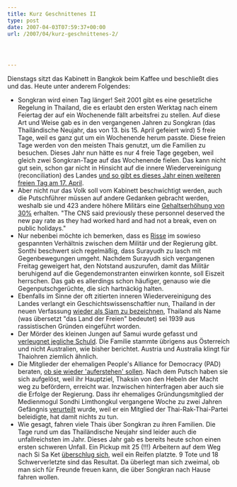 ```yaml
---
title: Kurz Geschnittenes II
type: post
date: 2007-04-03T07:59:37+00:00
url: /2007/04/kurz-geschnittenes-2/




---
```

Dienstags sitzt das Kabinett in Bangkok beim Kaffee und beschließt dies und das. Heute unter anderem Folgendes:

  * Songkran wird einen Tag länger! Seit 2001 gibt es eine gesetzliche Regelung in Thailand, die es erlaubt den ersten Werktag nach einem Feiertag der auf ein Wochenende fällt arbeitsfrei zu stellen. Auf diese Art und Weise gab es in den vergangenen Jahren zu Songkran (das Thailändische Neujahr, das von 13. bis 15. April gefeiert wird) 5 freie Tage, weil es ganz gut um ein Wochenende herum passte. Diese freien Tage werden von den meisten Thais genutzt, um die Familien zu besuchen. Dieses Jahr nun hätte es nur 4 freie Tage gegeben, weil gleich zwei Songkran-Tage auf das Wochenende fielen. Das kann nicht gut sein, schon gar nicht in Hinsicht auf die innere Wiedervereinigung (reconciliation) des Landes [und so gibt es dieses Jahr einen weiteren freien Tag am 17. April][1].
  * Aber nicht nur das Volk soll vom Kabinett beschwichtigt werden, auch die Putschführer müssen auf andere Gedanken gebracht werden, weshalb sie und 423 andere höhere Militärs eine [Gehaltserhöhung von 30%][2] erhalten. "The <span class="caps">CNS</span> said previously these personnel deserved the new pay rate as they had worked hard and had not a break, even on public holidays."
  * Nur nebenbei möchte ich bemerken, dass es [Risse][3] im sowieso gespannten Verhältnis zwischen dem Militär und der Regierung gibt. Sonthi beschwert sich regelmäßig, dass Surayudh zu lasch mit Gegenbewegungen umgeht. Nachdem Surayudh sich vergangenen Freitag geweigert hat, den Notstand auszurufen, damit das Militär beruhigend auf die Gegendemonstranten einwirken konnte, soll Eiszeit herrschen. Das gab es allerdings schon häufiger, genauso wie die Gegenputschgerüchte, die sich hartnäckig halten.
  * Ebenfalls im Sinne der oft zitierten inneren Wiedervereinigung des Landes verlangt ein Geschichtswissenschaftler nun, Thailand in der neuen Verfassung [wieder als Siam zu bezeichnen][4], Thailand als Name (was übersetzt "das Land der Freien" bedeutet) sei 1939 aus rassistischen Gründen eingeführt worden.
  * Der Mörder des kleinen Jungen auf Samui wurde gefasst und [verleugnet jegliche Schuld][5]. Die Familie stammte übrigens aus Österreich und nicht Australien, wie bisher berichtet. Austria und Australia klingt für Thaiohren ziemlich ähnlich.
  * Die Mitglieder der ehemaligen People's Alliance for Democracy (<span class="caps">PAD</span>) beraten, [ob sie wieder 'auferstehen' sollen][6]. Nach dem Putsch haben sie sich aufgelöst, weil ihr Hauptziel, Thaksin von den Hebeln der Macht weg zu befördern, erreicht war. Inzwischen hinterfragen aber auch sie die Erfolge der Regierung. Dass ihr ehemaliges Gründungsmitglied der Medienmogul Sondhi Limthongkul vergangene Woche zu zwei Jahren Gefängnis [verurteilt][7] wurde, weil er ein Mitglied der Thai-Rak-Thai-Partei beleidigte, hat damit nichts zu tun.
  * Wie gesagt, fahren viele Thais über Songkran zu ihren Familien. Die Tage rund um das Thailändische Neujahr sind leider auch die unfallreichsten im Jahr. Dieses Jahr gab es bereits heute schon einen ersten schweren Unfall. Ein Pickup mit 25 (!!!) Arbeitern auf dem Weg nach Si Sa Ket [überschlug sich][8], weil ein Reifen platzte. 9 Tote und 18 Schwerverletzte sind das Resultat. Da überlegt man sich zweimal, ob man sich für Freunde freuen kann, die über Songkran nach Hause fahren wollen.

 [1]: http://www.nationmultimedia.com/breakingnews/read.php?newsid=30030993
 [2]: http://www.nationmultimedia.com/breakingnews/read.php?newsid=30031006
 [3]: http://www.nationmultimedia.com/2007/04/03/opinion/opinion_30030944.php
 [4]: http://www.nationmultimedia.com/2007/04/03/national/national_30030960.php
 [5]: http://www.nationmultimedia.com/2007/04/03/national/national_30030940.php
 [6]: http://www.nationmultimedia.com/breakingnews/read.php?newsid=30031007
 [7]: http://www.nationmultimedia.com/2007/03/29/headlines/headlines_30030571.php
 [8]: http://www.nationmultimedia.com/breakingnews/read.php?newsid=30031002
